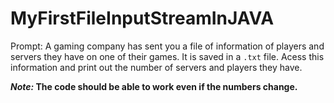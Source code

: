 # MyFirstFileInputStreamInJAVA
Prompt: A gaming company has sent you a file of information of players and servers they have on one of their games. It is saved in a `.txt` file. Acess this information and print out the number of servers and players they have. 

***Note:* The code should be able to work even if the numbers change.**
